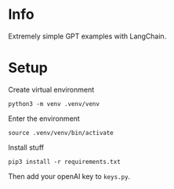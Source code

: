 # Info
Extremely simple GPT examples with LangChain. 

# Setup 

Create virtual environment 
```
python3 -m venv .venv/venv
```

Enter the environment 
```
source .venv/venv/bin/activate
```

Install stuff
```
pip3 install -r requirements.txt
```

Then add your openAI key to `keys.py`. 